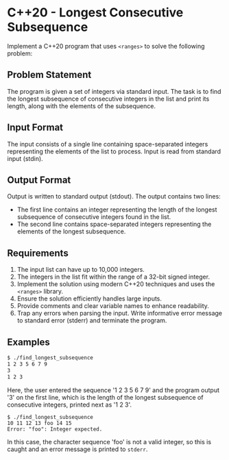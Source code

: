 # C++20 - Longest Consecutive Subsequence

Implement a C++20 program that uses `<ranges>` to solve the following problem:

## Problem Statement

The program is given a set of integers via standard input. The task is to find the longest subsequence of consecutive integers in the list and print its length, along with the elements of the subsequence.

## Input Format

The input consists of a single line containing space-separated integers representing the elements of the list to process. Input is read from standard input (stdin).

## Output Format

Output is written to standard output (stdout). The output contains two lines:
* The first line contains an integer representing the length of the longest subsequence of consecutive integers found in the list.
* The second line contains space-separated integers representing the elements of the longest subsequence.



## Requirements

1. The input list can have up to 10,000 integers.
1. The integers in the list fit within the range of a 32-bit signed integer.
1. Implement the solution using modern C++20 techniques and uses the `<ranges>` library.
1. Ensure the solution efficiently handles large inputs.
1. Provide comments and clear variable names to enhance readability.
1. Trap any errors when parsing the input. Write informative error message to standard error (stderr) and terminate the program.

## Examples

```bash
$ ./find_longest_subsequence
1 2 3 5 6 7 9
3
1 2 3
```
Here, the user entered the sequence '1 2 3 5 6 7 9' and the program output '3' on the first line, which is the length of the longest subsequence of consecutive integers, printed next as '1 2 3'.

```
$ ./find_longest_subsequence
10 11 12 13 foo 14 15
Error: "foo": Integer expected.
```
In this case, the character sequence 'foo' is not a  valid integer, so this is caught and an error message is printed to `stderr`.
